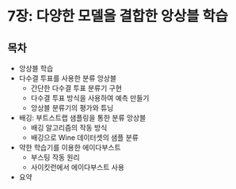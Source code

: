 # 7장: 다양한 모델을 결합한 앙상블 학습
## 목차
- 앙상블 학습
- 다수결 투표를 사용한 분류 앙상블
  - 간단한 다수결 투표 분류기 구현
  - 다수결 투표 방식을 사용하여 예측 만들기
  - 앙상블 분류기의 평가와 튜닝
- 배깅: 부트스트랩 샘플링을 통한 분류 앙상블
  - 배깅 알고리즘의 작동 방식
  - 배깅으로 Wine 데이터셋의 샘플 분류
- 약한 학습기를 이용한 에이다부스트
  - 부스팅 작동 원리
  - 사이킷런에서 에이다부스트 사용
- 요약